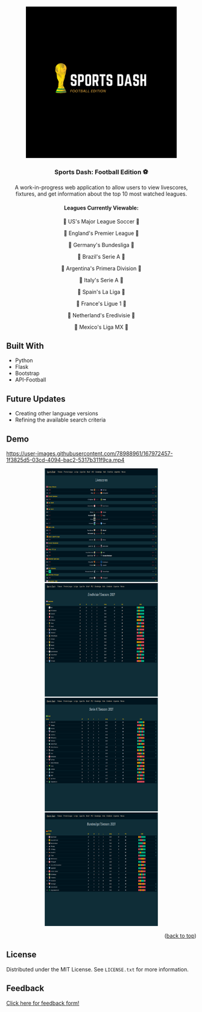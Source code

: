 <!-- PROJECT LOGO -->
<br />
<div align="center">
  <a href="https://github.com/S-Hightower/Sports_Dash">
    <img src="/images/sportsDash.png" alt="Logo" width="400" height="400">
  </a>

<h3 align="center">Sports Dash: Football Edition ⚽</h3>

  <p align="center">
    A work-in-progress web application to allow users to view livescores, fixtures, and get information about the top 10 most watched leagues.
  </p>

<h4 align="center">Leagues Currently Viewable:</h4>
  <p align="center">
    📍 US's Major League Soccer 📍
  </p>
  <p align="center">
    📍 England's Premier League 📍
  </p>
  <p align="center">
    📍 Germany's Bundesliga 📍
  </p>
  <p align="center">
    📍 Brazil's Serie A 📍
  </p>
  <p align="center">
    📍 Argentina's Primera Division 📍
  </p>
  <p align="center">
    📍 Italy's Serie A 📍
  </p>
  <p align="center">
    📍 Spain's La Liga 📍
  </p>
  <p align="center">
    📍 France's Ligue 1 📍
  </p>
  <p align="center">
    📍 Netherland's Eredivisie 📍
  </p>
  <p align="center">
    📍 Mexico's Liga MX 📍
  </p>
</div>

<!-- ABOUT THE PROJECT -->
## Built With

* Python
* Flask
* Bootstrap
* API-Football

<!-- USAGE EXAMPLES -->
## Future Updates

* Creating other language versions
* Refining the available search criteria

## Demo


https://user-images.githubusercontent.com/78988961/167972457-1f3825d5-03cd-4094-bac2-5317b311f9ca.mp4


<div align="center">
  <a href="https://github.com/S-Hightower/Sports_Dash">
    <img src="/images/demo1.png" alt="demo of returned values" width="300" height="300">
  </a>

  <a href="https://github.com/S-Hightower/Sports_Dash">
    <img src="/images/demo2.png" alt="demo of returned values" width="300" height="300">
  </a>

  <a href="https://github.com/S-Hightower/Sports_Dash">
    <img src="/images/demo3.png" alt="demo of returned values" width="300" height="300">
  </a>

  <a href="https://github.com/S-Hightower/Sports_Dash">
    <img src="/images/demo4.png" alt="demo of returned values" width="300" height="300">
  </a>
</div>

<p align="right">(<a href="#top">back to top</a>)</p>

## License

Distributed under the MIT License. See `LICENSE.txt` for more information.

## Feedback

<a href="https://forms.gle/yW9kJtsQR9Msyn4q9">Click here for feedback form!</a>
